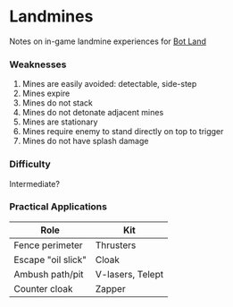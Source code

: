 # Landmines

Notes on in-game landmine experiences for [Bot Land](https://play.bot.land)


### Weaknesses

1. Mines are easily avoided: detectable, side-step
2. Mines expire
3. Mines do not stack
4. Mines do not detonate adjacent mines
5. Mines are stationary 
6. Mines require enemy to stand directly on top to trigger
7. Mines do not have splash damage


### Difficulty
Intermediate?


### Practical Applications

| Role               | Kit |
| -----------------  | ---------------  |
| Fence perimeter    | Thrusters        |
| Escape "oil slick" | Cloak            |
| Ambush path/pit    | V-lasers, Telept |
| Counter cloak      | Zapper           |

